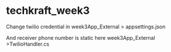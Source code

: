 # techkraft_week3

Change twilio credential in week3App_External > appsettings.json

And receiver phone number is static here week3App_External >TwilioHandler.cs
